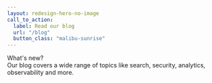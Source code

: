 ```yaml
---
layout: redesign-hero-no-image
call_to_action:
  label: Read our blog
  url: "/blog"
  button_class: "malibu-sunrise"
---
```

<div class="homepage-hero-banner--text-with-gradient homepage-hero-banner--text-with-gradient__malibu-sunset-dark">
  <div class="homepage-hero-banner--text-with-gradient--text">
    <div class="homepage-hero-banner--text-with-gradient--text--header">
      What&apos;s new?
    </div>
    <div class="homepage-hero-banner--text-with-gradient--text--body">
      Our blog covers a wide range of topics like search, security, analytics, observability and more.
    </div>
  </div>
</div>

